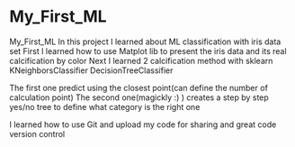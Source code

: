 # My_First_ML
My_First_ML
In this project I learned about ML classification with iris data set
First I learned how to use Matplot lib to present the iris data and its real calcification by color
Next I learned 2 calcification method with sklearn
  KNeighborsClassifier 
  DecisionTreeClassifier 
  
 The first one predict using the closest point(can define the number of calculation point)
 The second one(magickly :) ) creates a step by step yes/no tree to define what category is the right one
 
I learned how to use Git and upload my code for sharing and great code version control


